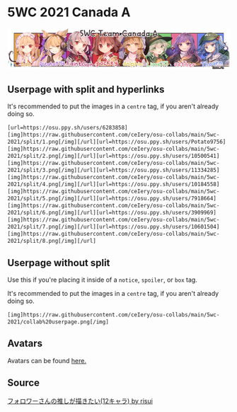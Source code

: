 # 5WC 2021 Canada A

![text](collab%20userpage.png)

## Userpage with split and hyperlinks

It's recommended to put the images in a `centre` tag, if you aren't already doing so.

```
[url=https://osu.ppy.sh/users/6283858][img]https://raw.githubusercontent.com/ceIery/osu-collabs/main/5wc-2021/split/1.png[/img][/url][url=https://osu.ppy.sh/users/Potato9756][img]https://raw.githubusercontent.com/ceIery/osu-collabs/main/5wc-2021/split/2.png[/img][/url][url=https://osu.ppy.sh/users/10500541][img]https://raw.githubusercontent.com/ceIery/osu-collabs/main/5wc-2021/split/3.png[/img][/url][url=https://osu.ppy.sh/users/11334285][img]https://raw.githubusercontent.com/ceIery/osu-collabs/main/5wc-2021/split/4.png[/img][/url][url=https://osu.ppy.sh/users/10184558][img]https://raw.githubusercontent.com/ceIery/osu-collabs/main/5wc-2021/split/5.png[/img][/url][url=https://osu.ppy.sh/users/7918664][img]https://raw.githubusercontent.com/ceIery/osu-collabs/main/5wc-2021/split/6.png[/img][/url][url=https://osu.ppy.sh/users/3909969][img]https://raw.githubusercontent.com/ceIery/osu-collabs/main/5wc-2021/split/7.png[/img][/url][url=https://osu.ppy.sh/users/10601504][img]https://raw.githubusercontent.com/ceIery/osu-collabs/main/5wc-2021/split/8.png[/img][/url]
```

## Userpage without split
Use this if you're placing it inside of a `notice`, `spoiler`, or `box` tag.

It's recommended to put the images in a `centre` tag, if you aren't already doing so.
```
[img]https://raw.githubusercontent.com/ceIery/osu-collabs/main/5wc-2021/collab%20userpage.png[/img]
```

## Avatars
Avatars can be found [here.](https://github.com/ceIery/osu-collabs/tree/main/5wc-2021/avatars%20v2)


## Source
[フォロワーさんの推しが描きたい(12キャラ) by risui](https://www.pixiv.net/en/artworks/81737230)